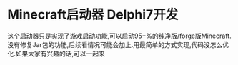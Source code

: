 # Minecraft启动器 Delphi7开发
这个启动器只是实现了游戏启动功能,可以启动95+%的纯净版/forge版Minecraft.没有修复Jar包的功能,后续看情况可能会加上.用最简单的方式实现,代码没怎么优化.如果大家有兴趣的话,可以一起来
